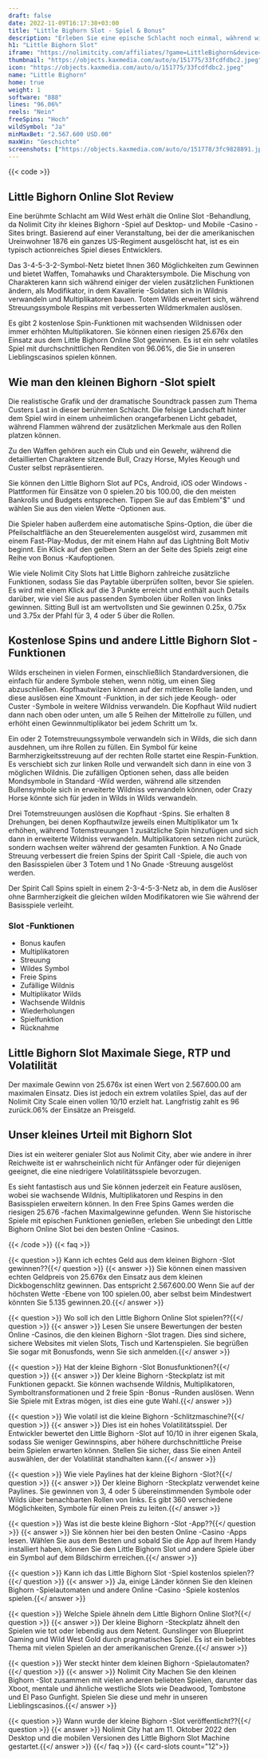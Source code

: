 ```yaml
---
draft: false
date: 2022-11-09T16:17:38+03:00
title: "Little Bighorn Slot - Spiel & Bonus"
description: "Erleben Sie eine epische Schlacht noch einmal, während wir den Little Bighorn Online Slot überprüfen. Wir werden das Gameplay, die Funktionen und das, wo wir es mit dem besten Casino -Bonus spielen können."
h1: "Little Bighorn Slot"
iframe: "https://nolimitcity.com/affiliates/?game=LittleBighorn&device=mobile"
thumbnail: "https://objects.kaxmedia.com/auto/o/151775/33fcdfdbc2.jpeg"
icon: "https://objects.kaxmedia.com/auto/o/151775/33fcdfdbc2.jpeg"
name: "Little Bighorn"
home: true
weight: 1
software: "888"
lines: "96.06%"
reels: "Nein"
freeSpins: "Hoch"
wildSymbol: "Ja"
minMaxBet: "2.567.600 USD.00"
maxWin: "Geschichte"
screenshots: ["https://objects.kaxmedia.com/auto/o/151778/3fc9828891.jpeg"]
---
```


{{< code >}}<h2>Little Bighorn Online Slot Review</h2><p>Eine berühmte Schlacht am Wild West erhält die Online Slot -Behandlung, da Nolimit City ihr kleines Bighorn -Spiel auf Desktop- und Mobile -Casino -Sites bringt. Basierend auf einer Veranstaltung, bei der die amerikanischen Ureinwohner 1876 ein ganzes US-Regiment ausgelöscht hat, ist es ein typisch actionreiches Spiel dieses Entwicklers. </p><p>Das 3-4-5-3-2-Symbol-Netz bietet Ihnen 360 Möglichkeiten zum Gewinnen und bietet Waffen, Tomahawks und Charaktersymbole. Die Mischung von Charakteren kann sich während einiger der vielen zusätzlichen Funktionen ändern, als Modifikator, in dem Kavallerie -Soldaten sich in Wildnis verwandeln und Multiplikatoren bauen. Totem Wilds erweitert sich, während Streuungssymbole Respins mit verbesserten Wildmerkmalen auslösen. </p><p>Es gibt 2 kostenlose Spin-Funktionen mit wachsenden Wildnissen oder immer erhöhten Multiplikatoren. Sie können einen riesigen 25.676x den Einsatz aus dem Little Bighorn Online Slot gewinnen. Es ist ein sehr volatiles Spiel mit durchschnittlichen Renditen von 96.06%, die Sie in unseren Lieblingscasinos spielen können. </p><h2>Wie man den kleinen Bighorn -Slot spielt</h2><p>Die realistische Grafik und der dramatische Soundtrack passen zum Thema Custers Last in dieser berühmten Schlacht. Die felsige Landschaft hinter dem Spiel wird in einem unheimlichen orangefarbenen Licht gebadet, während Flammen während der zusätzlichen Merkmale aus den Rollen platzen können. </p><p>Zu den Waffen gehören auch ein Club und ein Gewehr, während die detaillierten Charaktere sitzende Bull, Crazy Horse, Myles Keough und Custer selbst repräsentieren. </p><p>Sie können den Little Bighorn Slot auf PCs, Android, iOS oder Windows -Plattformen für Einsätze von 0 spielen.20 bis 100.00, die den meisten Bankrolls und Budgets entsprechen. Tippen Sie auf das Emblem"$" und wählen Sie aus den vielen Wette -Optionen aus. </p><p>Die Spieler haben außerdem eine automatische Spins-Option, die über die Pfeilschaltfläche an den Steuerelementen ausgelöst wird, zusammen mit einem Fast-Play-Modus, der mit einem Hahn auf das Lightning Bolt Motiv beginnt. Ein Klick auf den gelben Stern an der Seite des Spiels zeigt eine Reihe von Bonus -Kaufoptionen.</p><p>Wie viele Nolimit City Slots hat Little Bighorn zahlreiche zusätzliche Funktionen, sodass Sie das Paytable überprüfen sollten, bevor Sie spielen. Es wird mit einem Klick auf die 3 Punkte erreicht und enthält auch Details darüber, wie viel Sie aus passenden Symbolen über Rollen von links gewinnen. Sitting Bull ist am wertvollsten und Sie gewinnen 0.25x, 0.75x und 3.75x der Pfahl für 3, 4 oder 5 über die Rollen.</p><h2>Kostenlose Spins und andere Little Bighorn Slot -Funktionen</h2><p>Wilds erscheinen in vielen Formen, einschließlich Standardversionen, die einfach für andere Symbole stehen, wenn nötig, um einen Sieg abzuschließen. Kopfhautwilzen können auf der mittleren Rolle landen, und diese auslösen eine Xmount -Funktion, in der sich jede Keough- oder Custer -Symbole in weitere Wildniss verwandeln. Die Kopfhaut Wild nudiert dann nach oben oder unten, um alle 5 Reihen der Mittelrolle zu füllen, und erhöht einen Gewinnmultiplikator bei jedem Schritt um 1x.</p><p>Ein oder 2 Totemstreuungssymbole verwandeln sich in Wilds, die sich dann ausdehnen, um ihre Rollen zu füllen. Ein Symbol für keine Barmherzigkeitsstreuung auf der rechten Rolle startet eine Respin-Funktion. Es verschiebt sich zur linken Rolle und verwandelt sich dann in eine von 3 möglichen Wildnis. Die zufälligen Optionen sehen, dass alle beiden Mondsymbole in Standard -Wild werden, während alle sitzenden Bullensymbole sich in erweiterte Wildniss verwandeln können, oder Crazy Horse könnte sich für jeden in Wilds in Wilds verwandeln.</p><p>Drei Totemstreuungen auslösen die Kopfhaut -Spins. Sie erhalten 8 Drehungen, bei denen Kopfhautwilze jeweils einen Multiplikator um 1x erhöhen, während Totemstreuungen 1 zusätzliche Spin hinzufügen und sich dann in erweiterte Wildniss verwandeln. Multiplikatoren setzen nicht zurück, sondern wachsen weiter während der gesamten Funktion. A No Gnade Streuung verbessert die freien Spins der Spirit Call -Spiele, die auch von den Basisspielen über 3 Totem und 1 No Gnade -Streuung ausgelöst werden. </p><p>Der Spirit Call Spins spielt in einem 2-3-4-5-3-Netz ab, in dem die Auslöser ohne Barmherzigkeit die gleichen wilden Modifikatoren wie Sie während der Basisspiele verleiht.</p><h3>
Slot -Funktionen</h3><ul>
<li></span>
Bonus kaufen</li>
<li></span>
Multiplikatoren</li>
<li></span>
Streuung</li>
<li></span>
Wildes Symbol</li>
<li></span>
Freie Spins</li>
<li></span>
Zufällige Wildnis</li>
<li></span>
Multiplikator Wilds</li>
<li></span>
Wachsende Wildnis</li>
<li></span>
Wiederholungen</li>
<li></span>
Spielfunktion</li>
<li></span>
Rücknahme</li></ul><h2>Little Bighorn Slot Maximale Siege, RTP und Volatilität</h2><p>Der maximale Gewinn von 25.676x ist einen Wert von 2.567.600.00 am maximalen Einsatz. Dies ist jedoch ein extrem volatiles Spiel, das auf der Nolimit City Scale einen vollen 10/10 erzielt hat. Langfristig zahlt es 96 zurück.06% der Einsätze an Preisgeld.</p><h2>Unser kleines Urteil mit Bighorn Slot</h2><p>Dies ist ein weiterer genialer Slot aus Nolimit City, aber wie andere in ihrer Reichweite ist er wahrscheinlich nicht für Anfänger oder für diejenigen geeignet, die eine niedrigere Volatilitätsspiele bevorzugen.</p><p>Es sieht fantastisch aus und Sie können jederzeit ein Feature auslösen, wobei sie wachsende Wildnis, Multiplikatoren und Respins in den Basisspielen erweitern können. In den Free Spins Games werden die riesigen 25.676 -fachen Maximalgewinne gefunden. Wenn Sie historische Spiele mit epischen Funktionen genießen, erleben Sie unbedingt den Little Bighorn Online Slot bei den besten Online -Casinos.</p>
{{< /code >}}
{{< faq >}}

{{< question >}} Kann ich echtes Geld aus dem kleinen Bighorn -Slot gewinnen??{{</ question >}}
{{< answer >}} Sie können einen massiven echten Geldpreis von 25.676x den Einsatz aus dem kleinen Dickbogenschlitz gewinnen. Das entspricht 2.567.600.00 Wenn Sie auf der höchsten Wette -Ebene von 100 spielen.00, aber selbst beim Mindestwert könnten Sie 5.135 gewinnen.20.{{</ answer >}}

{{< question >}} Wo soll ich den Little Bighorn Online Slot spielen??{{</ question >}}
{{< answer >}} Lesen Sie unsere Bewertungen der besten Online -Casinos, die den kleinen Bighorn -Slot tragen. Dies sind sichere, sichere Websites mit vielen Slots, Tisch und Kartenspielen. Sie begrüßen Sie sogar mit Bonusfonds, wenn Sie sich anmelden.{{</ answer >}}

{{< question >}} Hat der kleine Bighorn -Slot Bonusfunktionen?{{</ question >}}
{{< answer >}} Der kleine Bighorn -Steckplatz ist mit Funktionen gepackt. Sie können wachsende Wildnis, Multiplikatoren, Symboltransformationen und 2 freie Spin -Bonus -Runden auslösen. Wenn Sie Spiele mit Extras mögen, ist dies eine gute Wahl.{{</ answer >}}

{{< question >}} Wie volatil ist die kleine Bighorn -Schlitzmaschine?{{</ question >}}
{{< answer >}} Dies ist ein hohes Volatilitätsspiel. Der Entwickler bewertet den Little Bighorn -Slot auf 10/10 in ihrer eigenen Skala, sodass Sie weniger Gewinnspins, aber höhere durchschnittliche Preise beim Spielen erwarten können. Stellen Sie sicher, dass Sie einen Anteil auswählen, der der Volatilität standhalten kann.{{</ answer >}}

{{< question >}} Wie viele Paylines hat der kleine Bighorn -Slot?{{</ question >}}
{{< answer >}} Der kleine Bighorn -Steckplatz verwendet keine Paylines. Sie gewinnen von 3, 4 oder 5 übereinstimmenden Symbole oder Wilds über benachbarten Rollen von links. Es gibt 360 verschiedene Möglichkeiten, Symbole für einen Preis zu leiten.{{</ answer >}}

{{< question >}} Was ist die beste kleine Bighorn -Slot -App??{{</ question >}}
{{< answer >}} Sie können hier bei den besten Online -Casino -Apps lesen. Wählen Sie aus dem Besten und sobald Sie die App auf Ihrem Handy installiert haben, können Sie den Little Bighorn Slot und andere Spiele über ein Symbol auf dem Bildschirm erreichen.{{</ answer >}}

{{< question >}} Kann ich das Little Bighorn Slot -Spiel kostenlos spielen??{{</ question >}}
{{< answer >}} Ja, einige Länder können Sie den kleinen Bighorn -Spielautomaten und andere Online -Casino -Spiele kostenlos spielen.{{</ answer >}}

{{< question >}} Welche Spiele ähneln dem Little Bighorn Online Slot?{{</ question >}}
{{< answer >}} Der kleine Bighorn -Steckplatz ähnelt den Spielen wie tot oder lebendig aus dem Netent. Gunslinger von Blueprint Gaming und Wild West Gold durch pragmatisches Spiel. Es ist ein beliebtes Thema mit vielen Spielen an der amerikanischen Grenze.{{</ answer >}}

{{< question >}} Wer steckt hinter dem kleinen Bighorn -Spielautomaten?{{</ question >}}
{{< answer >}} Nolimit City Machen Sie den kleinen Bighorn -Slot zusammen mit vielen anderen beliebten Spielen, darunter das Xboot, mentale und ähnliche westliche Slots wie Deadwood, Tombstone und El Paso Gunfight. Spielen Sie diese und mehr in unseren Lieblingscasinos.{{</ answer >}}

{{< question >}} Wann wurde der kleine Bighorn -Slot veröffentlicht??{{</ question >}}
{{< answer >}} Nolimit City hat am 11. Oktober 2022 den Desktop und die mobilen Versionen des Little Bighorn Slot Machine gestartet.{{</ answer >}}
{{</ faq >}}
{{< card-slots count="12">}}